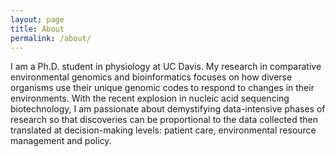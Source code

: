 ```yaml
---
layout: page
title: About
permalink: /about/
---
```


I am a Ph.D. student in physiology at UC Davis. My research in comparative environmental genomics and bioinformatics focuses on how diverse organisms use their unique genomic codes to respond to changes in their environments. With the recent explosion in nucleic acid sequencing biotechnology, I am passionate about demystifying data-intensive phases of research so that discoveries can be proportional to the data collected then translated at decision-making levels: patient care, environmental resource management and policy.